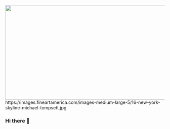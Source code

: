 <div align="center">
  <img src="https://images.fineartamerica.com/images-medium-large-5/16-new-york-skyline-michael-tompsett.jpg" width="900" height="300"/>
</div>
https://images.fineartamerica.com/images-medium-large-5/16-new-york-skyline-michael-tompsett.jpg



### Hi there 👋

<!--
**OlehKuspys/OlehKuspys** is a ✨ _special_ ✨ repository because its `README.md` (this file) appears on your GitHub profile.

Here are some ideas to get you started:

- 🔭 I’m currently working on ...
- 🌱 I’m currently learning ...
- 👯 I’m looking to collaborate on ...
- 🤔 I’m looking for help with ...
- 💬 Ask me about ...
- 📫 How to reach me: ...
- 😄 Pronouns: ...
- ⚡ Fun fact: ...
-->
